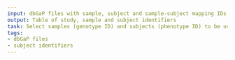 ```yaml
---
input: dbGaP files with sample, subject and sample-subject mapping IDs
output: Table of study, sample and subject identifiers
task: Select samples (genotype ID) and subjects (phenotype ID) to be used in the analysis
tags:
- dbGaP files
- subject identifiers
---
```

